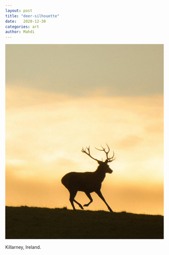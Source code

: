 ```yaml
---
layout: post
title: "deer-silhouette"
date:   2020-12-30
categories: art
author: Mahdi
---
```


![deer-silhouette](/img/arts/deer-silhouette.jpg)

<span class='image-details'>
Killarney, Ireland.
</span>
